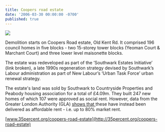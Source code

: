 ```yaml
---
title: Coopers road estate
date: '2006-03-30 00:00:00 -0700'
published: true
---
```


![](https://www.towerblock.eca.ed.ac.uk/sites/default/files/L39-14.jpg)

Demolition starts on Coopers Road estate, Old Kent Rd.  It comprised 196 council homes in five blocks - two 15-storey tower blocks (Yeoman Court & Marchant Court) and three lower level maisonette blocks.

The estate was redeveloped as part of the ‘Southwark Estates Initiative’ (link broken), a late 1990s regeneration strategy devised by Southwark’s Labour administration as part of New Labour’s ‘Urban Task Force’ urban renewal strategy.

The estate's land was sold by Southwark to Countryside Properties and Peabody housing association for a total of £4.09m. They built 247 new homes of which 107 were approved as social rent. However, data from the Greater London Authority (GLA) [shows that ](http://35percent.org/redefining-social-rent) these have instead been delivered as affordable rent - i.e. up to 80% market rent.

[www.35percent.org/coopers-road-estate](http://35percent.org/coopers-road-estate)
